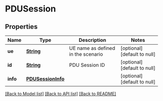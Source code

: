 # PDUSession
## Properties

Name | Type | Description | Notes
------------ | ------------- | ------------- | -------------
**ue** | [**String**](string.md) | UE name as defined in the scenario | [optional] [default to null]
**id** | [**String**](string.md) | PDU Session ID | [optional] [default to null]
**info** | [**PDUSessionInfo**](PDUSessionInfo.md) |  | [optional] [default to null]

[[Back to Model list]](../README.md#documentation-for-models) [[Back to API list]](../README.md#documentation-for-api-endpoints) [[Back to README]](../README.md)

